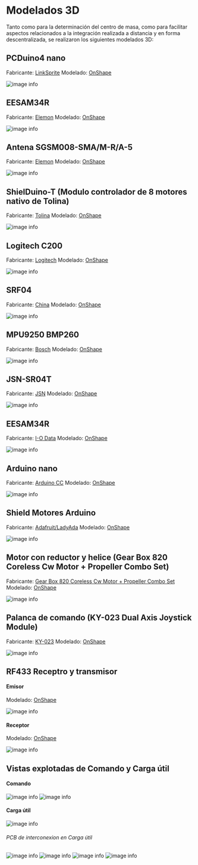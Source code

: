 # Modelados 3D

Tanto como para la determinación del centro de masa, como para facilitar aspectos relacionados a la integración realizada a distancia y en forma descentralizada, se realizaron los siguientes modelados 3D:

## PCDuino4 nano

Fabricante: [LinkSprite](https://www.linksprite.com/pcduino4-nano/)
Modelado: [OnShape](https://cad.onshape.com/documents/b4b0b3f34a575819a2707872/w/88d6b2fa41ddc3f8a9d6b3d2/e/b33581a21ca1b7f09e8596de)

![image info](./imgs/PCDuino4nano_OSh.jpg)

## EESAM34R

Fabricante: [Elemon](https://www.elemon.com.ar/Cotizar.aspx)
Modelado: [OnShape](https://cad.onshape.com/documents/ec4b6312847b79863e13bf8e/w/0436242ac0876fc591eb0102/e/217696dc8bc2e912b344ecc6)

![image info](./imgs/EESAMR34_OSh.jpg)

## Antena SGSM008-SMA/M-R/A-5

Fabricante: [Elemon](https://www.elemon.com.ar/Cotizar.aspx)
Modelado: [OnShape](https://cad.onshape.com/documents/461af691bdc8e8293b6acc81/w/5bf0a661077147eb908c0616/e/5cb2624135b9eea222923b98)

![image info](./imgs/Antena_OnShape.png)

## ShielDuino-T (Modulo controlador de 8 motores nativo de Tolina)

Fabricante: [Tolina](https://github.com/huguitovi/Tolina)
Modelado: [OnShape](https://cad.onshape.com/documents/e3b788214f8b06f891d40f1e/w/c74bf7b978118f32a32821e2/e/986af21a91f393d954ba1fb5)

![image info](./imgs/Shielduino-T_Onshape.png)

## Logitech C200

Fabricante: [Logitech](https://support.logi.com/hc/en-us/articles/360023307014-Logitech-Webcam-C200-Technical-Specifications)
Modelado: [OnShape](https://cad.onshape.com/documents/c44ed40a48549f56abfa6e95/w/bb11458fc9d157a45261392b/e/d3aeba1b3881ed7b99e6e940)

![image info](./imgs/Webcam_onshape.png)

## SRF04

Fabricante: [China]()
Modelado: [OnShape]()

![image info](./imgs/SRF04_OnShape.png)

## MPU9250 BMP260

Fabricante: [Bosch]()
Modelado: [OnShape](https://cad.onshape.com/documents/137634499555791615642d57/w/9201c79dbb14d58388e90772/e/1ceaf7b055e3bd4cd616bf7e)

![image info](./imgs/MPU9250_OnShape.png)

## JSN-SR04T

Fabricante: [JSN](https://www.elemon.com.ar/Cotizar.aspx)
Modelado: [OnShape](https://cad.onshape.com/documents/5689bac8cee0096f19e13d54/w/39e027f5c27cfc006658e57e/e/44e5082090eb61c592169ccd)

![image info](./imgs/JSN-SR04T_OnShape.png)

## EESAM34R

Fabricante: [I-O Data]()
Modelado: [OnShape](https://cad.onshape.com/documents/2a58d5fc7cfdaa5131b7bced/w/1790b3b75a4a6e0e9be4c743/e/e5ab12a85833402ce6b296c1)

![image info](./imgs/IOData_Onshape.png)

## Arduino nano

Fabricante: [Arduino CC](https://www.arduino.cc/)
Modelado: [OnShape](https://cad.onshape.com/documents/e08e87ede2b085dabb8ec284/w/2d2faaebe3f86c9a17560737/e/5b4681878ee84e214a5b4865)


![image info](./imgs/Arduino_Nano_Onshape.png)

## Shield Motores Arduino

Fabricante: [Adafruit/LadyAda](https://www.adafruit.com/product/81)
Modelado: [OnShape](https://cad.onshape.com/documents/8d47852de01c4f7387d6f724/w/a000db7d16f8f21633216dc9/e/aa8d04f9ba54ca66b5974670)

![image info](./imgs/Shield_Motores_Onshape.png)

## Motor con reductor y helice (Gear Box 820 Coreless Cw Motor + Propeller Combo Set)

Fabricante: [Gear Box 820 Coreless Cw Motor + Propeller Combo Set](https://www.adafruit.com/product/81)
Modelado: [OnShape](https://cad.onshape.com/documents/0da1457debc2a4a932a4e4b8/w/93f8d65b40d40a5ed462e47c/e/6945122e04e86da24dd1f20e)

![image info](./imgs/motor_con_reductor_onshape.png)

## Palanca de comando (KY-023 Dual Axis Joystick Module)

Fabricante: [KY-023](https://arduinomodules.info/ky-023-joystick-dual-axis-module/)
Modelado: [OnShape](https://cad.onshape.com/documents/0726fa1b1b917e7525642e5a/w/507874bc5735f5b12601344c/e/7aaea927ce7cc22c705d6ab0)

![image info](./imgs/Stick_Onshape.png)

## RF433 Receptro y transmisor

#### Emisor
Modelado: [OnShape](https://cad.onshape.com/documents/c004816032ad218b156599f2/w/bebf56a0e8003108964e5747/e/70b6ae09fcd66aa26aaf5e35)

![image info](./imgs/RF433_TX.png)

#### Receptor
Modelado: [OnShape](https://cad.onshape.com/documents/db5adeeefbcc91026425b5d4/w/9b04f95ce5a829f2a64d8bc5/e/4a731cc7295ea3d0d6fe656e)

![image info](./imgs/RF433_RX.png)

## Vistas explotadas de Comando y Carga útil

#### Comando
![image info](./imgs/Comando_final.png)
![image info](./imgs/Comando.png)

#### Carga útil
![image info](./imgs/Carga_útil.png)

###### PCB de interconexion en Carga útil
![image info](./imgs/PCB_inter.png)
![image info](./imgs/PCB_interReal.png)
![image info](./imgs/PCB_inter2.png)
![image info](./imgs/PCB_inter2Real.png)

<!---just---#

![image info](./imgs/SRF04_OnShape.png)
![image info](./imgs/MPU9250_OnShape.png)
![image info](./imgs/JSN-SR04T_OnShape.png)>